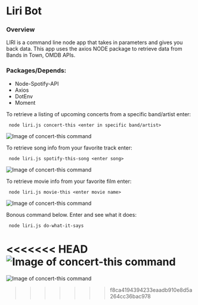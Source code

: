 # Liri Bot
### Overview

LIRI is a command line node app that takes in parameters and gives you back data. This app uses the axios NODE package to retrieve data from Bands in Town, OMDB APIs. 

### Packages/Depends:

- Node-Spotify-API
- Axios
- DotEnv
- Moment

To retrieve a listing of upcoming concerts from a specific band/artist enter:

``` node liri.js concert-this <enter in specific band/artist>```

![Image of concert-this command](screenshots/concert-this.png)

To retrieve song info from your favorite track enter:

``` node liri.js spotify-this-song <enter song>```

![Image of concert-this command](screenshots/spotify-this-song.png)

To retrieve movie info from your favorite film enter:

``` node liri.js movie-this <enter movie name>```

![Image of concert-this command](screenshots/movie-this.png)

Bonous command below. Enter and see what it does:

``` node liri.js do-what-it-says```

<<<<<<< HEAD
![Image of concert-this command](screenshots/do-what-it-says.png)
=======
![Image of concert-this command](screenshots/do-what-it-says.png)
>>>>>>> f8ca4194394233eaadb910e8d5a264cc36bac978
